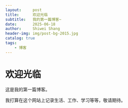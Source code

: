 ```yaml
---
layout:     post
title:      欢迎光临
subtitle:   我的第一篇博客~ 
date:       2025-06-18
author:     Shiwei Shang
header-img: img/post-bg-2015.jpg
catalog: true
tags:
    - 博客
---
```


# 欢迎光临

这是我的第一篇博客。

我打算在这个网站上记录生活、工作、学习等等，敬请期待。



